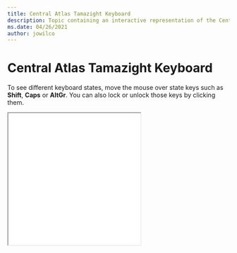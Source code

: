 ```yaml
--- 
title: Central Atlas Tamazight Keyboard 
description: Topic containing an interactive representation of the Central Atlas Tamazight Keyboard 
ms.date: 04/26/2021 
author: jowilco 
--- 
```

 
# Central Atlas Tamazight Keyboard 
 
To see different keyboard states, move the mouse over state keys such as **Shift**, **Caps** or **AltGr**. You can also lock or unlock those keys by clicking them. 
 
<iframe src="kbdtzm.html" height="300"></iframe> 
